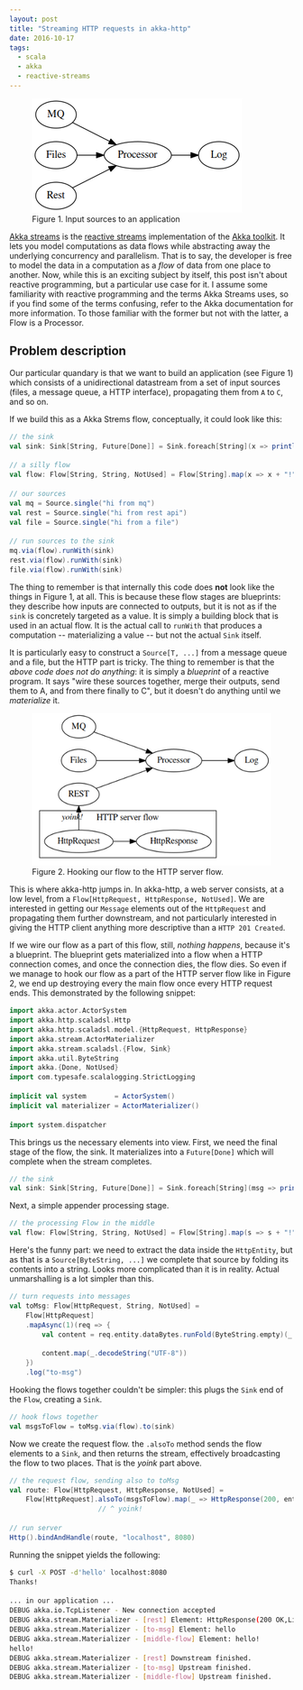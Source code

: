 ```yaml
---
layout: post
title: "Streaming HTTP requests in akka-http"
date: 2016-10-17
tags:
  - scala
  - akka
  - reactive-streams
---
```


<figure class="figure pull-md-right m-l-2">
<img src="/images/streaming-http/first.png" class="figure-img img-fluid">
<figcaption class="figure-caption">Figure 1. Input sources to an application</figcaption>
</figure>

[Akka streams](http://doc.akka.io/docs/akka/2.4/scala/stream/index.html) is the
[reactive streams](http://doc.akka.io/docs/akka/2.4/scala/stream/index.html) implementation of the
[Akka toolkit](http://akka.io). It lets you model computations as data flows while abstracting away
the underlying concurrency and parallelism. That is to say, the developer is free to model the data
in a computation as a *flow* of data from one place to another. Now, while this is an exciting
subject by itself, this post isn't about reactive programming, but a particular use case for it. I
assume some familiarity with reactive programming and the terms Akka Streams uses, so if you find
some of the terms confusing, refer to the Akka documentation for more information. To those familiar
with the former but not with the latter, a Flow is a Processor.

## Problem description

Our particular quandary is that we want to build an application (see Figure 1) which consists of a
unidirectional datastream from a set of input sources (files, a message queue, a HTTP interface),
propagating them from `A` to `C`, and so on. 

If we build this as a Akka Strems flow, conceptually, it could look like this:

```scala
// the sink
val sink: Sink[String, Future[Done]] = Sink.foreach[String](x => println(x))

// a silly flow
val flow: Flow[String, String, NotUsed] = Flow[String].map(x => x + "!")

// our sources
val mq = Source.single("hi from mq")
val rest = Source.single("hi from rest api")
val file = Source.single("hi from a file")

// run sources to the sink
mq.via(flow).runWith(sink)
rest.via(flow).runWith(sink)
file.via(flow).runWith(sink)
```

The thing to remember is that internally this code does **not** look like the things in Figure 1, at
all. This is because these flow stages are blueprints: they describe how inputs are connected to
outputs, but it is not as if the `sink` is concretely targeted as a value. It is simply a building
block that is used in an actual flow. It is the actual call to `runWith` that produces a computation
-- materializing a value -- but not the actual `Sink` itself.

It is particularly easy to construct a `Source[T, ...]` from a message queue and a file, but the
HTTP part is tricky. The thing to remember is that the *above code does not do anything*: it is
simply a *blueprint* of a reactive program. It says "wire these sources together, merge their
outputs, send them to A, and from there finally to C", but it doesn't do anything until we
*materialize* it. 

<figure class="figure pull-md-right m-l-2">
<img src="/images/streaming-http/second.png" class="figure-img img-fluid">
<figcaption class="figure-caption">Figure 2. Hooking our flow to the HTTP server flow.</figcaption>
</figure>

This is where akka-http jumps in. In akka-http, a web server consists, at a low level, from
a `Flow[HttpRequest, HttpResponse, NotUsed]`. We are interested in getting our `Message` elements
out of the `HttpRequest` and propagating them further downstream, and not particularly interested in
giving the HTTP client anything more descriptive than a `HTTP 201 Created`. 

If we wire our flow as a part of this flow, still, *nothing happens*, because it's a blueprint. The
blueprint gets materialized into a flow when a HTTP connection comes, and once the connection dies,
the flow dies. So even if we manage to hook our flow as a part of the HTTP server flow like in
Figure 2, we end up destroying every the main flow once every HTTP request ends. This demonstrated
by the following snippet:

```scala
import akka.actor.ActorSystem
import akka.http.scaladsl.Http
import akka.http.scaladsl.model.{HttpRequest, HttpResponse}
import akka.stream.ActorMaterializer
import akka.stream.scaladsl.{Flow, Sink}
import akka.util.ByteString
import akka.{Done, NotUsed}
import com.typesafe.scalalogging.StrictLogging

implicit val system       = ActorSystem()
implicit val materializer = ActorMaterializer()

import system.dispatcher
```
This brings us the necessary elements into view. First, we need the final stage of the flow,
the sink. It materializes into a `Future[Done]` which will complete when the stream completes.

```scala
// the sink
val sink: Sink[String, Future[Done]] = Sink.foreach[String](msg => println(msg))
```

Next, a simple appender processing stage.

```scala
// the processing Flow in the middle
val flow: Flow[String, String, NotUsed] = Flow[String].map(s => s + "!").log("middle-flow")
```

Here's the funny part: we need to extract the data inside the `HttpEntity`, but as that is a
`Source[ByteString, ...]` we complete that source by folding its contents into a string. Looks more
complicated than it is in reality. Actual unmarshalling is a lot simpler than this.

```scala
// turn requests into messages
val toMsg: Flow[HttpRequest, String, NotUsed] =
    Flow[HttpRequest]
    .mapAsync(1)(req => {
        val content = req.entity.dataBytes.runFold(ByteString.empty)(_ ++ _)

        content.map(_.decodeString("UTF-8"))
    })
    .log("to-msg")
```

Hooking the flows together couldn't be simpler: this plugs the `Sink` end of the `Flow`, creating a `Sink`.

```scala
// hook flows together
val msgsToFlow = toMsg.via(flow).to(sink)
```

Now we create the request flow. the `.alsoTo` method sends the flow elements to a `Sink`, and then
returns the stream, effectively broadcasting the flow to two places. That is the *yoink* part above.

```scala
// the request flow, sending also to toMsg
val route: Flow[HttpRequest, HttpResponse, NotUsed] =
    Flow[HttpRequest].alsoTo(msgsToFlow).map(_ => HttpResponse(200, entity = "Thanks!"))
                      // ^ yoink!

// run server
Http().bindAndHandle(route, "localhost", 8080)
```

Running the snippet yields the following:

```bash
$ curl -X POST -d'hello' localhost:8080
Thanks!

... in our application ...
DEBUG akka.io.TcpListener - New connection accepted
DEBUG akka.stream.Materializer - [rest] Element: HttpResponse(200 OK,List(), ...)
DEBUG akka.stream.Materializer - [to-msg] Element: hello
DEBUG akka.stream.Materializer - [middle-flow] Element: hello!
hello!
DEBUG akka.stream.Materializer - [rest] Downstream finished.
DEBUG akka.stream.Materializer - [to-msg] Upstream finished.
DEBUG akka.stream.Materializer - [middle-flow] Upstream finished.
```

